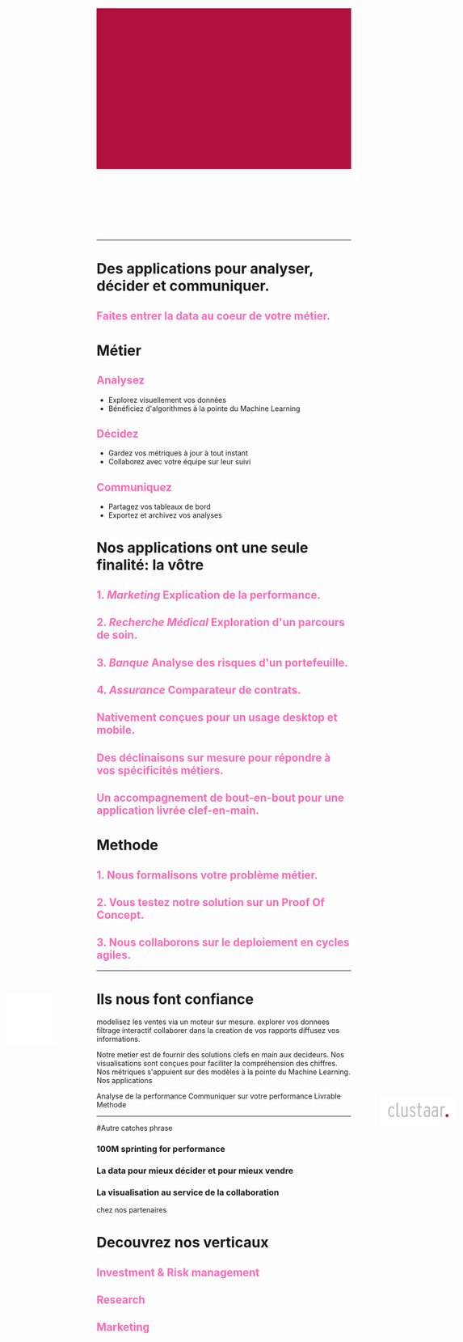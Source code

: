 <style>
	h1 small, h2{
		color: hotpink! important ;
	}
</style>
<div style="margin-bottom: 140px; background: #b10f3e">
  <img src="/extra/background.png" style="visibility:hidden"/>
  <img src="/extra/logo.png" style="position: absolute;top: 50%;left: 50px;width: 100px;" />
  <img src="/extra/logo-clustaar.png" style="position: absolute;top: 55%;right: 20px;width: 150px;" />
  <h1 style="-webkit-print-color-adjust: exact;position: absolute;top: 40%;left: 50px;color: rgba(255, 255, 255, 1);"></h1>
</div>

---
# Des applications pour analyser, décider et communiquer.
## Faites entrer la data au coeur de votre métier.

# Métier
## Analysez
* Explorez visuellement vos données
* Bénéficiez d'algorithmes à la pointe du Machine Learning
## Décidez
* Gardez vos métriques à jour à tout instant
* Collaborez avec votre équipe sur leur suivi
## Communiquez 
* Partagez vos tableaux de bord
* Exportez et archivez vos analyses

# Nos applications ont une seule finalité: la vôtre
## 1. *Marketing* Explication de la performance.
## 2. *Recherche Médical* Exploration d'un parcours de soin.
## 3. *Banque* Analyse des risques d'un portefeuille.
## 4. *Assurance* Comparateur de contrats.

## Nativement conçues pour un usage desktop et mobile.
## Des déclinaisons sur mesure pour répondre à vos spécificités métiers.
## Un accompagnement de bout-en-bout pour une application livrée clef-en-main.

# Methode
## 1. Nous formalisons votre problème métier.
## 2. Vous testez notre solution sur un Proof Of Concept.
## 3. Nous collaborons sur le deploiement en cycles agiles.

----

# Ils nous font confiance
modelisez les ventes via un moteur sur mesure.
explorer vos donnees filtrage interactif
collaborer dans la creation de vos rapports 
diffusez vos informations.

Notre metier est de fournir des solutions clefs en main aux decideurs. 
Nos visualisations sont conçues pour faciliter la compréhension des chiffres.
Nos métriques s'appuient sur des modèles à la pointe du Machine Learning.
Nos applications

Analyse de la performance
Communiquer sur votre performance
Livrable
Methode

------------------------------------------
#Autre catches phrase
### 100M sprinting for performance 
### La data pour mieux décider et pour mieux vendre
### La visualisation au service de la collaboration

chez nos partenaires
# Decouvrez nos verticaux
## Investment & Risk management
## Research
## Marketing


